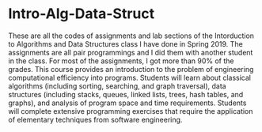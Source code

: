 # Intro-Alg-Data-Struct

These are all the codes of assignments and lab sections of the Intorduction to Algorithms and Data Structures class I have done in Spring 2019. The assignments are all pair programmings and I did them with another student in the class. For most of the assignments, I got more than 90% of the grades.
This course provides an introduction to the problem of engineering computational efficiency into programs. Students will learn about classical algorithms (including sorting, searching, and graph traversal), data structures (including stacks, queues, linked lists, trees, hash tables, and graphs), and analysis of program space and time requirements. Students will complete extensive programming exercises that require the application of elementary techniques from software engineering.
